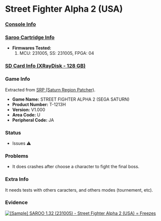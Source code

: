 # Street Fighter Alpha 2 (USA)

### [Console Info](../../../../../Info/Consoles/VA13/README.md)

### [Saroo Cartridge Info](../../../../../Info/Cartridges/RetroGameParadiseStore/1.32F/README.md)

- <b>Firmwares Tested:</b>
  1. MCU: 231005, SS: 231005, FPGA: 04

### [SD Card Info (XRayDisk - 128 GB)](../../../../../Info/SdCards/XRayDisk/128GB/fat32/README.md)

### Game Info

Extracted from [SRP (Saturn Region Patcher)](https://segaxtreme.net/resources/saturn-region-patcher.81/download).

- <b>Game Name:</b> STREET FIGHTER ALPHA 2 (SEGA SATURN)
- <b>Product Number:</b> T-1213H
- <b>Version:</b> V1.000
- <b>Area Code:</b> U
- <b>Peripheral Code:</b> JA

### Status

- Issues :warning:

### Problems

- It does crashes after choose a character to fight the final boss.

### Extra Info

It needs tests with others caracters, and others modes (tournement, etc).

### Evidence

[![[Sample] SAROO 1.32 (231005) - Street Fighter Alpha 2 (USA) = Freezes](https://img.youtube.com/vi/f70O0AcXrqs/0.jpg)](https://www.youtube.com/watch?v=f70O0AcXrqs)
